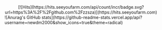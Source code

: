 <div align=center>
  [![Hits](https://hits.seeyoufarm.com/api/count/incr/badge.svg?url=https%3A%2F%2Fgithub.com%2Fzzsza)](https://hits.seeyoufarm.com)
</div>
![Anurag's GitHub stats](https://github-readme-stats.vercel.app/api?username=newdm2000&show_icons=true&theme=radical)
